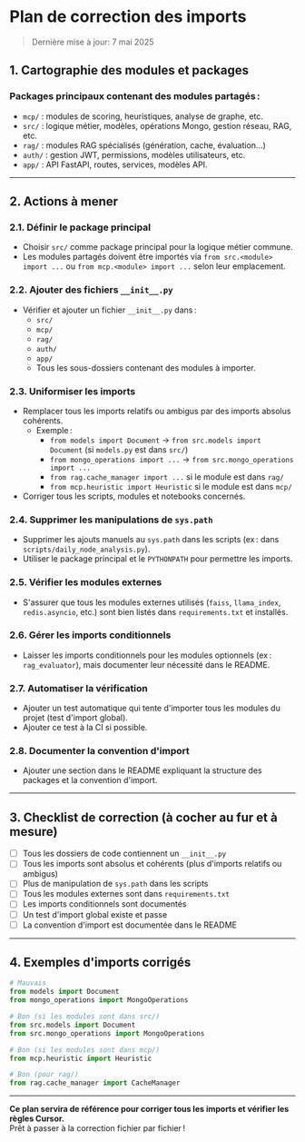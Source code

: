 # Plan de correction des imports
> Dernière mise à jour: 7 mai 2025

## 1. **Cartographie des modules et packages**

### Packages principaux contenant des modules partagés :
- `mcp/` : modules de scoring, heuristiques, analyse de graphe, etc.
- `src/` : logique métier, modèles, opérations Mongo, gestion réseau, RAG, etc.
- `rag/` : modules RAG spécialisés (génération, cache, évaluation…)
- `auth/` : gestion JWT, permissions, modèles utilisateurs, etc.
- `app/` : API FastAPI, routes, services, modèles API.

---

## 2. **Actions à mener**

### 2.1. **Définir le package principal**
- Choisir `src/` comme package principal pour la logique métier commune.
- Les modules partagés doivent être importés via `from src.<module> import ...` ou `from mcp.<module> import ...` selon leur emplacement.

### 2.2. **Ajouter des fichiers `__init__.py`**
- Vérifier et ajouter un fichier `__init__.py` dans :
  - `src/`
  - `mcp/`
  - `rag/`
  - `auth/`
  - `app/`
  - Tous les sous-dossiers contenant des modules à importer.

### 2.3. **Uniformiser les imports**
- Remplacer tous les imports relatifs ou ambigus par des imports absolus cohérents.
  - Exemple :  
    - `from models import Document` → `from src.models import Document` (si `models.py` est dans `src/`)
    - `from mongo_operations import ...` → `from src.mongo_operations import ...`
    - `from rag.cache_manager import ...` si le module est dans `rag/`
    - `from mcp.heuristic import Heuristic` si le module est dans `mcp/`
- Corriger tous les scripts, modules et notebooks concernés.

### 2.4. **Supprimer les manipulations de `sys.path`**
- Supprimer les ajouts manuels au `sys.path` dans les scripts (ex : dans `scripts/daily_node_analysis.py`).
- Utiliser le package principal et le `PYTHONPATH` pour permettre les imports.

### 2.5. **Vérifier les modules externes**
- S'assurer que tous les modules externes utilisés (`faiss`, `llama_index`, `redis.asyncio`, etc.) sont bien listés dans `requirements.txt` et installés.

### 2.6. **Gérer les imports conditionnels**
- Laisser les imports conditionnels pour les modules optionnels (ex : `rag_evaluator`), mais documenter leur nécessité dans le README.

### 2.7. **Automatiser la vérification**
- Ajouter un test automatique qui tente d'importer tous les modules du projet (test d'import global).
- Ajouter ce test à la CI si possible.

### 2.8. **Documenter la convention d'import**
- Ajouter une section dans le README expliquant la structure des packages et la convention d'import.

---

## 3. **Checklist de correction (à cocher au fur et à mesure)**

- [ ] Tous les dossiers de code contiennent un `__init__.py`
- [ ] Tous les imports sont absolus et cohérents (plus d'imports relatifs ou ambigus)
- [ ] Plus de manipulation de `sys.path` dans les scripts
- [ ] Tous les modules externes sont dans `requirements.txt`
- [ ] Les imports conditionnels sont documentés
- [ ] Un test d'import global existe et passe
- [ ] La convention d'import est documentée dans le README

---

## 4. **Exemples d'imports corrigés**

```python
# Mauvais
from models import Document
from mongo_operations import MongoOperations

# Bon (si les modules sont dans src/)
from src.models import Document
from src.mongo_operations import MongoOperations

# Bon (si les modules sont dans mcp/)
from mcp.heuristic import Heuristic

# Bon (pour rag/)
from rag.cache_manager import CacheManager
```

---

**Ce plan servira de référence pour corriger tous les imports et vérifier les règles Cursor.**  
Prêt à passer à la correction fichier par fichier ! 